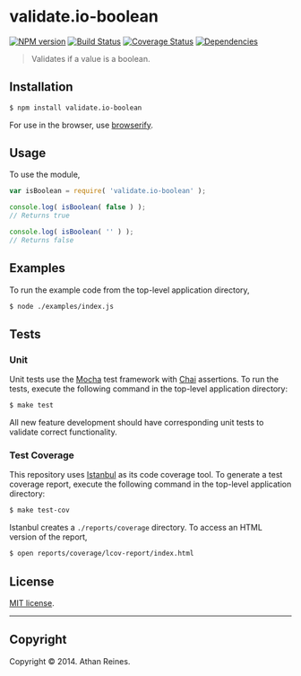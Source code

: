 validate.io-boolean
===
[![NPM version][npm-image]][npm-url] [![Build Status][travis-image]][travis-url] [![Coverage Status][coveralls-image]][coveralls-url] [![Dependencies][dependencies-image]][dependencies-url]

> Validates if a value is a boolean.


## Installation

``` bash
$ npm install validate.io-boolean
```

For use in the browser, use [browserify](https://github.com/substack/node-browserify).


## Usage

To use the module,

``` javascript
var isBoolean = require( 'validate.io-boolean' );

console.log( isBoolean( false ) );
// Returns true

console.log( isBoolean( '' ) );
// Returns false
```


## Examples

To run the example code from the top-level application directory,

``` bash
$ node ./examples/index.js
```


## Tests

### Unit

Unit tests use the [Mocha](http://visionmedia.github.io/mocha) test framework with [Chai](http://chaijs.com) assertions. To run the tests, execute the following command in the top-level application directory:

``` bash
$ make test
```

All new feature development should have corresponding unit tests to validate correct functionality.


### Test Coverage

This repository uses [Istanbul](https://github.com/gotwarlost/istanbul) as its code coverage tool. To generate a test coverage report, execute the following command in the top-level application directory:

``` bash
$ make test-cov
```

Istanbul creates a `./reports/coverage` directory. To access an HTML version of the report,

``` bash
$ open reports/coverage/lcov-report/index.html
```


## License

[MIT license](http://opensource.org/licenses/MIT). 


---
## Copyright

Copyright &copy; 2014. Athan Reines.


[npm-image]: http://img.shields.io/npm/v/validate.io-boolean.svg
[npm-url]: https://npmjs.org/package/validate.io-boolean

[travis-image]: http://img.shields.io/travis/validate-io/boolean/master.svg
[travis-url]: https://travis-ci.org/validate-io/boolean

[coveralls-image]: https://img.shields.io/coveralls/validate-io/boolean/master.svg
[coveralls-url]: https://coveralls.io/r/validate-io/boolean?branch=master

[dependencies-image]: http://img.shields.io/david/validate-io/boolean.svg
[dependencies-url]: https://david-dm.org/validate-io/boolean

[dev-dependencies-image]: http://img.shields.io/david/dev/validate-io/boolean.svg
[dev-dependencies-url]: https://david-dm.org/dev/validate-io/boolean

[github-issues-image]: http://img.shields.io/github/issues/validate-io/boolean.svg
[github-issues-url]: https://github.com/validate-io/boolean/issues